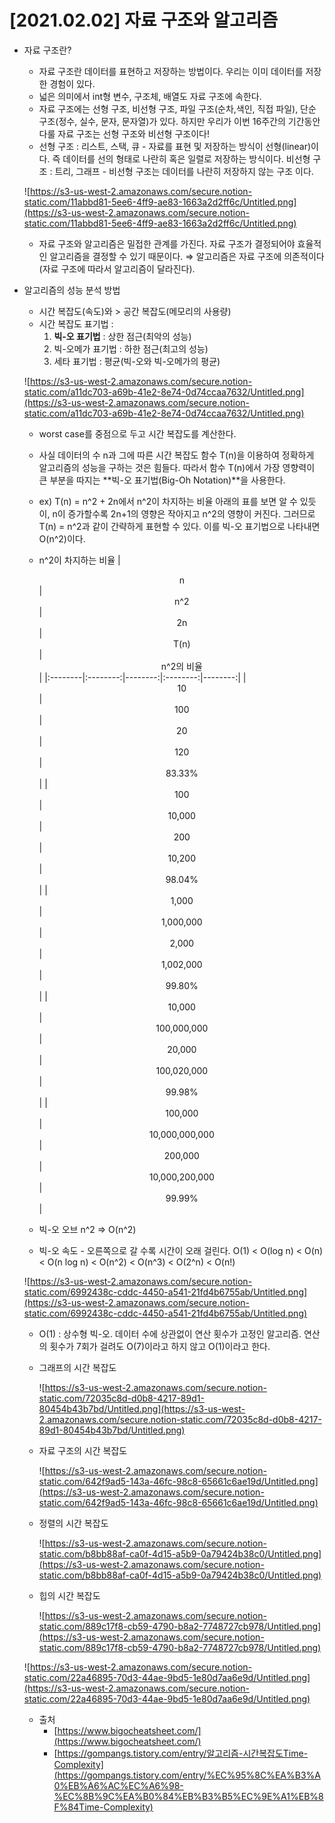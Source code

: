# [2021.02.02] 자료 구조와 알고리즘

- 자료 구조란?
    - 자료 구조란 데이터를 표현하고 저장하는 방법이다. 우리는 이미 데이터를 저장한 경험이 있다.
    - 넓은 의미에서 int형 변수, 구조체, 배열도 자료 구조에 속한다.
    - 자료 구조에는 선형 구조, 비선형 구조, 파일 구조(순차,색인, 직접 파일), 단순 구조(정수, 실수, 문자, 문자열)가 있다. 하지만 우리가 이번 16주간의 기간동안 다룰 자료 구조는 선형 구조와 비선형 구조이다!
    - 선형 구조 : 리스트, 스택, 큐 - 자료를 표현 및 저장하는 방식이 선형(linear)이다. 즉 데이터를 선의 형태로 나란히 혹은 일렬로 저장하는 방식이다.
    비선형 구조 : 트리, 그래프 - 비선형 구조는 데이터를 나란히 저장하지 않는 구조 이다.

    ![https://s3-us-west-2.amazonaws.com/secure.notion-static.com/11abbd81-5ee6-4ff9-ae83-1663a2d2ff6c/Untitled.png](https://s3-us-west-2.amazonaws.com/secure.notion-static.com/11abbd81-5ee6-4ff9-ae83-1663a2d2ff6c/Untitled.png)

    - 자료 구조와 알고리즘은 밀접한 관계를 가진다. 자료 구조가 결정되어야 효율적인 알고리즘을 결정할 수 있기 때문이다. ⇒ 알고리즘은 자료 구조에 의존적이다(자료 구조에 따라서 알고리즘이 달라진다).
- 알고리즘의 성능 분석 방법
    - 시간 복잡도(속도)와 > 공간 복잡도(메모리의 사용량)
    - 시간 복잡도 표기법 :
        1. **빅-오 표기법** : 상한 점근(최악의 성능)
        2. 빅-오메가 표기법 : 하한 점근(최고의 성능)
        3. 세타 표기법 : 평균(빅-오와 빅-오메가의 평균)

    ![https://s3-us-west-2.amazonaws.com/secure.notion-static.com/a11dc703-a69b-41e2-8e74-0d74ccaa7632/Untitled.png](https://s3-us-west-2.amazonaws.com/secure.notion-static.com/a11dc703-a69b-41e2-8e74-0d74ccaa7632/Untitled.png)

    - worst case를 중점으로 두고 시간 복잡도를 계산한다.
    - 사실 데이터의 수 n과 그에 따른 시간 복잡도 함수 T(n)을 이용하여 정확하게 알고리즘의 성능을 구하는 것은 힘들다.  따라서 함수 T(n)에서 가장 영향력이 큰 부분을 따지는 **빅-오 표기법(Big-Oh Notation)**을 사용한다.
    - ex) T(n) = n^2 + 2n에서 n^2이 차지하는 비율
    아래의 표를 보면 알 수 있듯이, n이 증가할수록 2n+1의 영향은 작아지고 n^2의 영향이 커진다. 그러므로 T(n) = n^2과 같이 간략하게 표현할 수 있다. 이를 빅-오 표기법으로 나타내면 O(n^2)이다.
    - n^2이 차지하는 비율
|  <center>n</center> |  <center>n^2</center> |  <center>2n</center> | <center>T(n)</center> |  <center>n^2의 비율</center> |
|:--------|:--------:|--------:|:--------:|--------:|
|<center>10</center> | <center>100</center> |<center>20</center>|<center>120</center> |<center>83.33%</center>|
|<center>100</center> | <center>10,000</center> |<center>200</center>|<center>10,200</center> |<center>98.04%</center>|
|<center>1,000 </center>| <center>1,000,000</center> |<center>2,000</center>|<center>1,002,000</center> |<center>99.80%</center>|
|<center>10,000 </center>| <center>100,000,000</center> |<center>20,000</center>|<center>100,020,000</center> |<center>99.98%</center>|
|<center>100,000 </center>| <center>10,000,000,000</center> |<center>200,000</center>|<center>10,000,200,000</center> |<center>99.99%</center>|

    - 빅-오 오브 n^2 ⇒ O(n^2)
    - 빅-오 속도 - 오른쪽으로 갈 수록 시간이 오래 걸린다.
    O(1) < O(log n) < O(n) < O(n log n) < O(n^2) < O(n^3) < O(2^n) < O(n!)
    
    ![https://s3-us-west-2.amazonaws.com/secure.notion-static.com/6992438c-cddc-4450-a541-21fd4b6755ab/Untitled.png](https://s3-us-west-2.amazonaws.com/secure.notion-static.com/6992438c-cddc-4450-a541-21fd4b6755ab/Untitled.png)

    - O(1) : 상수형 빅-오. 데이터 수에 상관없이 연산 횟수가 고정인 알고리즘. 연산의 횟수가 7회가 걸려도 O(7)이라고 하지 않고 O(1)이라고 한다.
    - 그래프의 시간 복잡도

        ![https://s3-us-west-2.amazonaws.com/secure.notion-static.com/72035c8d-d0b8-4217-89d1-80454b43b7bd/Untitled.png](https://s3-us-west-2.amazonaws.com/secure.notion-static.com/72035c8d-d0b8-4217-89d1-80454b43b7bd/Untitled.png)

    - 자료 구조의 시간 복잡도

        ![https://s3-us-west-2.amazonaws.com/secure.notion-static.com/642f9ad5-143a-46fc-98c8-65661c6ae19d/Untitled.png](https://s3-us-west-2.amazonaws.com/secure.notion-static.com/642f9ad5-143a-46fc-98c8-65661c6ae19d/Untitled.png)

    - 정렬의 시간 복잡도

        ![https://s3-us-west-2.amazonaws.com/secure.notion-static.com/b8bb88af-ca0f-4d15-a5b9-0a79424b38c0/Untitled.png](https://s3-us-west-2.amazonaws.com/secure.notion-static.com/b8bb88af-ca0f-4d15-a5b9-0a79424b38c0/Untitled.png)

    - 힙의 시간 복잡도

        ![https://s3-us-west-2.amazonaws.com/secure.notion-static.com/889c17f8-cb59-4790-b8a2-7748727cb978/Untitled.png](https://s3-us-west-2.amazonaws.com/secure.notion-static.com/889c17f8-cb59-4790-b8a2-7748727cb978/Untitled.png)

    ![https://s3-us-west-2.amazonaws.com/secure.notion-static.com/22a46895-70d3-44ae-9bd5-1e80d7aa6e9d/Untitled.png](https://s3-us-west-2.amazonaws.com/secure.notion-static.com/22a46895-70d3-44ae-9bd5-1e80d7aa6e9d/Untitled.png)

    - 출처
        - [https://www.bigocheatsheet.com/](https://www.bigocheatsheet.com/)
        - [https://gompangs.tistory.com/entry/알고리즘-시간복잡도Time-Complexity](https://gompangs.tistory.com/entry/%EC%95%8C%EA%B3%A0%EB%A6%AC%EC%A6%98-%EC%8B%9C%EA%B0%84%EB%B3%B5%EC%9E%A1%EB%8F%84Time-Complexity)
